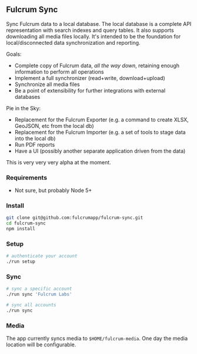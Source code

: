 ## Fulcrum Sync

Sync Fulcrum data to a local database. The local database is a complete API representation with search indexes and
query tables. It also supports downloading all media files locally. It's intended to be the foundation for local/disconnected
data synchronization and reporting.

Goals:

* Complete copy of Fulcrum data, _all the way down_, retaining enough information to perform all operations
* Implement a full synchronizer (read+write, download+upload)
* Synchronize all media files
* Be a point of extensibility for further integrations with external databases

Pie in the Sky:

* Replacement for the Fulcrum Exporter (e.g. a command to create XLSX, GeoJSON, etc from the local db)
* Replacement for the Fulcrum Importer (e.g. a set of tools to stage data into the local db)
* Run PDF reports
* Have a UI (possibly another separate application driven from the data)

This is very very very alpha at the moment.

### Requirements

* Not sure, but probably Node 5+

### Install

```sh
git clone git@github.com:fulcrumapp/fulcrum-sync.git
cd fulcrum-sync
npm install
```

### Setup

```sh
# authenticate your account
./run setup
```

### Sync

```sh
# sync a specific account
./run sync 'Fulcrum Labs'

# sync all accounts
./run sync
```

### Media

The app currently syncs media to `$HOME/fulcrum-media`. One day the media location will be configurable.
